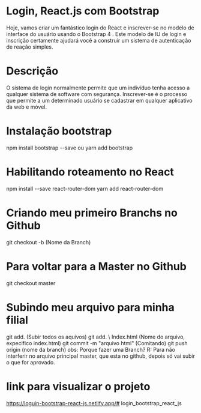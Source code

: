 # Login, React.js com Bootstrap
Hoje, vamos criar um fantástico login do React e inscrever-se no modelo de interface do usuário usando o Bootstrap 4 . Este modelo de IU de login e inscrição certamente ajudará você a construir um sistema de autenticação de reação simples.

# Descrição 
O sistema de login normalmente permite que um indivíduo tenha acesso a qualquer sistema de software com segurança. Inscrever-se é o processo que permite a um determinado usuário se cadastrar em qualquer aplicativo da web e móvel.

# Instalação bootstrap 
npm install bootstrap --save
ou
yarn add bootstrap

# Habilitando roteamento no React
npm install --save react-router-dom
yarn add react-router-dom


# Criando meu primeiro Branchs no Github
git checkout -b (Nome da Branch)

# Para voltar para a Master no Github
git checkout master

# Subindo meu arquivo para minha filial
git add. (Subir todos os aquivos) 
git add. \ Index.html (Nome do arquivo, 
expecifico index.html) 
git commit -m "arquivo html" (Comitando) 
git push origin (nome da branch) 
obs: Porque fazer uma Branch? R: Para não interferir no arquivo principal master, que esta no github, depois só vai subir o que for aprovado.

# link para visualizar o projeto
https://loguin-bootstrap-react-js.netlify.app/# login_bootstrap_react_js